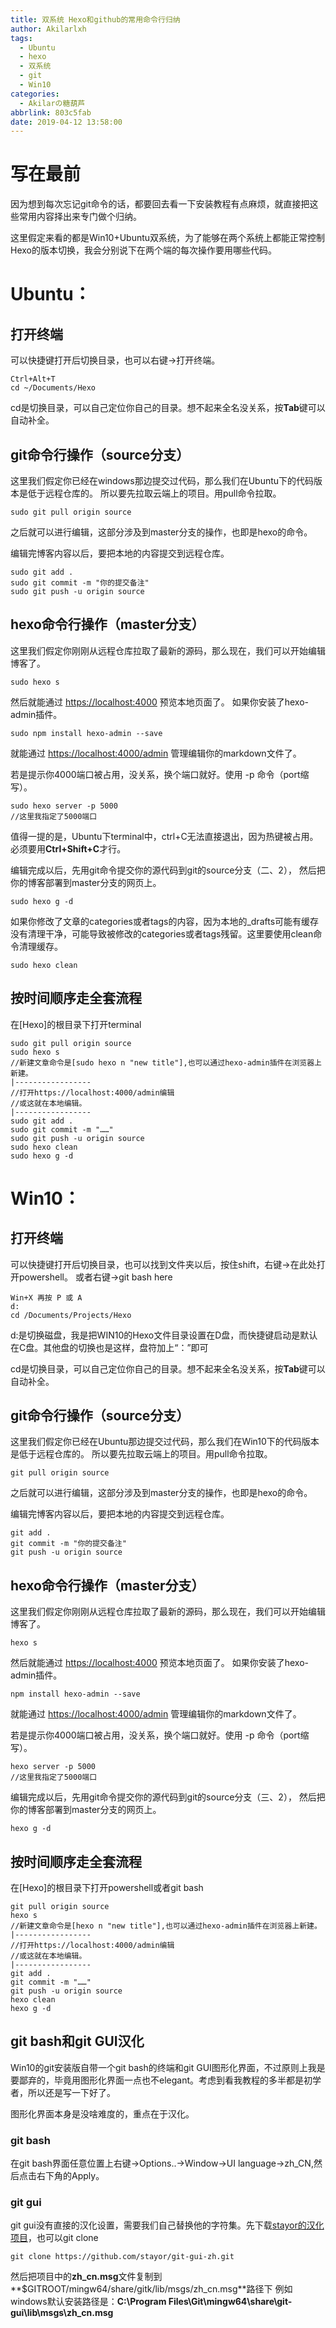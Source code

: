 ```yaml
---
title: 双系统 Hexo和github的常用命令行归纳
author: Akilarlxh
tags:
  - Ubuntu
  - hexo
  - 双系统
  - git
  - Win10
categories:
  - Akilarの糖葫芦
abbrlink: 803c5fab
date: 2019-04-12 13:58:00
---
```

# 写在最前

因为想到每次忘记git命令的话，都要回去看一下安装教程有点麻烦，就直接把这些常用内容择出来专门做个归纳。

这里假定来看的都是Win10+Ubuntu双系统，为了能够在两个系统上都能正常控制Hexo的版本切换，我会分别说下在两个端的每次操作要用哪些代码。


# Ubuntu：
## 打开终端
可以快捷键打开后切换目录，也可以右键->打开终端。

```
Ctrl+Alt+T
cd ~/Documents/Hexo
```
cd是切换目录，可以自己定位你自己的目录。想不起来全名没关系，按**Tab**键可以自动补全。

## git命令行操作（source分支）
这里我们假定你已经在windows那边提交过代码，那么我们在Ubuntu下的代码版本是低于远程仓库的。
所以要先拉取云端上的项目。用pull命令拉取。
```
sudo git pull origin source
```
之后就可以进行编辑，这部分涉及到master分支的操作，也即是hexo的命令。

编辑完博客内容以后，要把本地的内容提交到远程仓库。
```
sudo git add .
sudo git commit -m "你的提交备注"
sudo git push -u origin source
```
## hexo命令行操作（master分支）
这里我们假定你刚刚从远程仓库拉取了最新的源码，那么现在，我们可以开始编辑博客了。
```
sudo hexo s
```
然后就能通过 [https://localhost:4000](https://localhost:4000) 预览本地页面了。
如果你安装了hexo-admin插件。
```
sudo npm install hexo-admin --save
```
就能通过 [https://localhost:4000/admin](https://localhost:4000/admin) 管理编辑你的markdown文件了。

若是提示你4000端口被占用，没关系，换个端口就好。使用 -p 命令（port缩写）。
```
sudo hexo server -p 5000
//这里我指定了5000端口
```
值得一提的是，Ubuntu下terminal中，ctrl+C无法直接退出，因为热键被占用。
必须要用**Ctrl+Shift+C**才行。

编辑完成以后，先用git命令提交你的源代码到git的source分支（二、2），
然后把你的博客部署到master分支的网页上。
```
sudo hexo g -d
```
如果你修改了文章的categories或者tags的内容，因为本地的_drafts可能有缓存没有清理干净，可能导致被修改的categories或者tags残留。这里要使用clean命令清理缓存。
```
sudo hexo clean
```
## 按时间顺序走全套流程
在[Hexo]的根目录下打开terminal
```
sudo git pull origin source
sudo hexo s
//新建文章命令是[sudo hexo n "new title"],也可以通过hexo-admin插件在浏览器上新建。
|-----------------
//打开https://localhost:4000/admin编辑
//或这就在本地编辑。
|-----------------
sudo git add .
sudo git commit -m "……"
sudo git push -u origin source
sudo hexo clean
sudo hexo g -d
```

# Win10：

## 打开终端
可以快捷键打开后切换目录，也可以找到文件夹以后，按住shift，右键->在此处打开powershell。
或者右键->git bash here

```
Win+X 再按 P 或 A
d:
cd /Documents/Projects/Hexo
```
d:是切换磁盘，我是把WIN10的Hexo文件目录设置在D盘，而快捷键启动是默认在C盘。其他盘的切换也是这样，盘符加上“：”即可

cd是切换目录，可以自己定位你自己的目录。想不起来全名没关系，按**Tab**键可以自动补全。

## git命令行操作（source分支）
这里我们假定你已经在Ubuntu那边提交过代码，那么我们在Win10下的代码版本是低于远程仓库的。
所以要先拉取云端上的项目。用pull命令拉取。
```
git pull origin source
```
之后就可以进行编辑，这部分涉及到master分支的操作，也即是hexo的命令。

编辑完博客内容以后，要把本地的内容提交到远程仓库。
```
git add .
git commit -m "你的提交备注"
git push -u origin source
```
## hexo命令行操作（master分支）
这里我们假定你刚刚从远程仓库拉取了最新的源码，那么现在，我们可以开始编辑博客了。
```
hexo s
```
然后就能通过 [https://localhost:4000](https://localhost:4000) 预览本地页面了。
如果你安装了hexo-admin插件。
```
npm install hexo-admin --save
```
就能通过 [https://localhost:4000/admin](https://localhost:4000/admin) 管理编辑你的markdown文件了。

若是提示你4000端口被占用，没关系，换个端口就好。使用 -p 命令（port缩写）。
```
hexo server -p 5000
//这里我指定了5000端口
```
编辑完成以后，先用git命令提交你的源代码到git的source分支（三、2），
然后把你的博客部署到master分支的网页上。
```
hexo g -d
```
## 按时间顺序走全套流程
在[Hexo]的根目录下打开powershell或者git bash
```
git pull origin source
hexo s
//新建文章命令是[hexo n "new title"],也可以通过hexo-admin插件在浏览器上新建。
|-----------------
//打开https://localhost:4000/admin编辑
//或这就在本地编辑。
|-----------------
git add .
git commit -m "……"
git push -u origin source
hexo clean
hexo g -d
```

## git bash和git GUI汉化
Win10的git安装版自带一个git bash的终端和git GUI图形化界面，不过原则上我是要鄙弃的，毕竟用图形化界面一点也不elegant。考虑到看我教程的多半都是初学者，所以还是写一下好了。

图形化界面本身是没啥难度的，重点在于汉化。

### git bash
在git bash界面任意位置上右键->Options..->Window->UI language->zh_CN,然后点击右下角的Apply。
### git gui
git gui没有直接的汉化设置，需要我们自己替换他的字符集。先下载[stayor的汉化项目](https://github.com/stayor/git-gui-zh)，也可以git clone
```
git clone https://github.com/stayor/git-gui-zh.git
```
然后把项目中的**zh_cn.msg**文件复制到**$GITROOT/mingw64/share/gitk/lib/msgs/zh_cn.msg**路径下
例如windows默认安装路径是：**C:\Program Files\Git\mingw64\share\git-gui\lib\msgs\zh_cn.msg**
